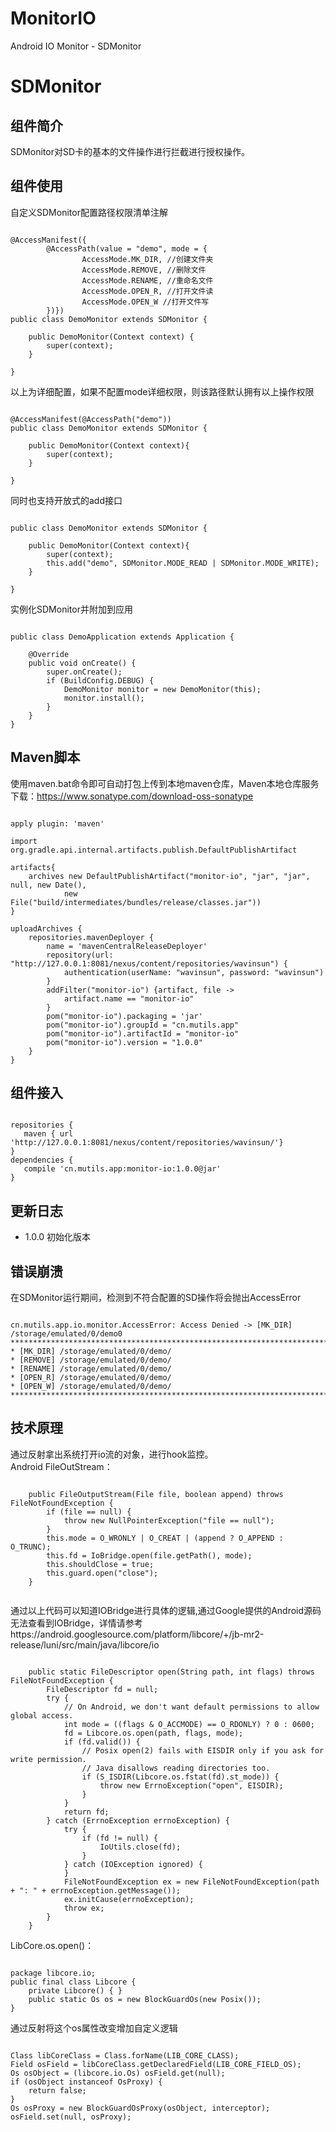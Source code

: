 # MonitorIO #
Android IO Monitor - SDMonitor

# SDMonitor #
## 组件简介 ##
SDMonitor对SD卡的基本的文件操作进行拦截进行授权操作。
## 组件使用 ##
自定义SDMonitor配置路径权限清单注解
<pre><code>
@AccessManifest({
        @AccessPath(value = "demo", mode = {
                AccessMode.MK_DIR, //创建文件夹
                AccessMode.REMOVE, //删除文件
                AccessMode.RENAME, //重命名文件
                AccessMode.OPEN_R, //打开文件读
                AccessMode.OPEN_W //打开文件写
        })})
public class DemoMonitor extends SDMonitor {

    public DemoMonitor(Context context) {
        super(context);
    }

}
</code></pre>

以上为详细配置，如果不配置mode详细权限，则该路径默认拥有以上操作权限
<pre><code>
@AccessManifest(@AccessPath("demo"))
public class DemoMonitor extends SDMonitor {

    public DemoMonitor(Context context){
        super(context);
    }

}
</code></pre>

同时也支持开放式的add接口
<pre><code>
public class DemoMonitor extends SDMonitor {

    public DemoMonitor(Context context){
        super(context);
        this.add("demo", SDMonitor.MODE_READ | SDMonitor.MODE_WRITE);
    }

}
</code></pre>

实例化SDMonitor并附加到应用
<pre><code>
public class DemoApplication extends Application {

    @Override
    public void onCreate() {
        super.onCreate();
        if (BuildConfig.DEBUG) {
            DemoMonitor monitor = new DemoMonitor(this);
            monitor.install();
        }
    }
}
</code></pre>

## Maven脚本 ##
使用maven.bat命令即可自动打包上传到本地maven仓库，Maven本地仓库服务下载：https://www.sonatype.com/download-oss-sonatype
<pre><code>
apply plugin: 'maven'

import org.gradle.api.internal.artifacts.publish.DefaultPublishArtifact

artifacts{
    archives new DefaultPublishArtifact("monitor-io", "jar", "jar", null, new Date(),
            new File("build/intermediates/bundles/release/classes.jar"))
}

uploadArchives {
    repositories.mavenDeployer {
        name = 'mavenCentralReleaseDeployer'
        repository(url: "http://127.0.0.1:8081/nexus/content/repositories/wavinsun") {
            authentication(userName: "wavinsun", password: "wavinsun")
        }
        addFilter("monitor-io") {artifact, file ->
            artifact.name == "monitor-io"
        }
        pom("monitor-io").packaging = 'jar'
        pom("monitor-io").groupId = "cn.mutils.app"
        pom("monitor-io").artifactId = "monitor-io"
        pom("monitor-io").version = "1.0.0"
    }
}
</code></pre>

## 组件接入 ##
<pre><code>
repositories {
   maven { url 'http://127.0.0.1:8081/nexus/content/repositories/wavinsun/'}
}
dependencies {
   compile 'cn.mutils.app:monitor-io:1.0.0@jar'
}
</code></pre>
## 更新日志 ##
 * 1.0.0 初始化版本
 
## 错误崩溃 ##
在SDMonitor运行期间，检测到不符合配置的SD操作将会抛出AccessError
<pre><code>
cn.mutils.app.io.monitor.AccessError: Access Denied -> [MK_DIR] /storage/emulated/0/demo0
***************************************************************************************
* [MK_DIR] /storage/emulated/0/demo/
* [REMOVE] /storage/emulated/0/demo/
* [RENAME] /storage/emulated/0/demo/
* [OPEN_R] /storage/emulated/0/demo/
* [OPEN_W] /storage/emulated/0/demo/
***************************************************************************************
</code></pre>
## 技术原理 ##
通过反射拿出系统打开io流的对象，进行hook监控。  
Android FileOutStream：
<pre><code>
    public FileOutputStream(File file, boolean append) throws FileNotFoundException {
        if (file == null) {
            throw new NullPointerException("file == null");
        }
        this.mode = O_WRONLY | O_CREAT | (append ? O_APPEND : O_TRUNC);
        this.fd = IoBridge.open(file.getPath(), mode);
        this.shouldClose = true;
        this.guard.open("close");
    }

</code></pre>
通过以上代码可以知道IOBridge进行具体的逻辑,通过Google提供的Android源码无法查看到IOBridge，详情请参考https://android.googlesource.com/platform/libcore/+/jb-mr2-release/luni/src/main/java/libcore/io
<pre><code>
    public static FileDescriptor open(String path, int flags) throws FileNotFoundException {
        FileDescriptor fd = null;
        try {
            // On Android, we don't want default permissions to allow global access.
            int mode = ((flags & O_ACCMODE) == O_RDONLY) ? 0 : 0600;
            fd = Libcore.os.open(path, flags, mode);
            if (fd.valid()) {
                // Posix open(2) fails with EISDIR only if you ask for write permission.
                // Java disallows reading directories too.
                if (S_ISDIR(Libcore.os.fstat(fd).st_mode)) {
                    throw new ErrnoException("open", EISDIR);
                }
            }
            return fd;
        } catch (ErrnoException errnoException) {
            try {
                if (fd != null) {
                    IoUtils.close(fd);
                }
            } catch (IOException ignored) {
            }
            FileNotFoundException ex = new FileNotFoundException(path + ": " + errnoException.getMessage());
            ex.initCause(errnoException);
            throw ex;
        }
    }
</code></pre>
LibCore.os.open()：
<pre><code>
package libcore.io;
public final class Libcore {
    private Libcore() { }
    public static Os os = new BlockGuardOs(new Posix());
}
</code></pre>
通过反射将这个os属性改变增加自定义逻辑
<pre><code>
Class<?> libCoreClass = Class.forName(LIB_CORE_CLASS);
Field osField = libCoreClass.getDeclaredField(LIB_CORE_FIELD_OS);
Os osObject = (libcore.io.Os) osField.get(null);
if (osObject instanceof OsProxy) {
    return false;
}
Os osProxy = new BlockGuardOsProxy(osObject, interceptor);
osField.set(null, osProxy);
</code></pre>